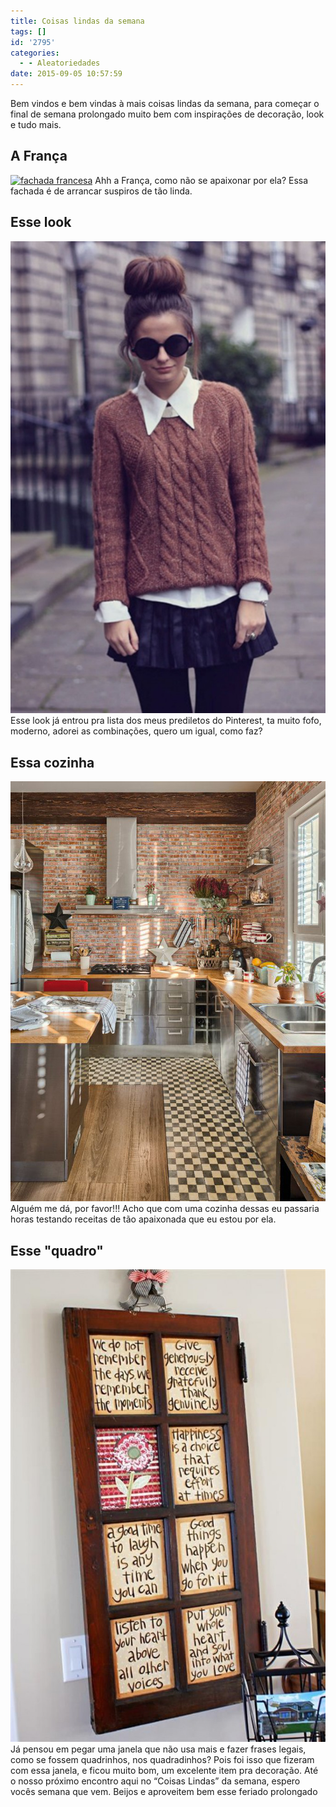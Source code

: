 ```yaml
---
title: Coisas lindas da semana
tags: []
id: '2795'
categories:
  - - Aleatoriedades
date: 2015-09-05 10:57:59
---
```


Bem vindos e bem vindas à mais coisas lindas da semana, para começar o final de semana prolongado muito bem com inspirações de decoração, look e tudo mais.

## A França

[![fachada francesa](/wp-content/uploads/2015/09/França.jpg)](/wp-content/uploads/2015/09/França.jpg) Ahh a França, como não se apaixonar por ela? Essa fachada é de arrancar suspiros de tão linda.

## Esse look

[![look de inverno com suéter](/wp-content/uploads/2015/09/03524d9779262fe1ae178e06c8cc1cb0-683x1024.jpg)](/wp-content/uploads/2015/09/03524d9779262fe1ae178e06c8cc1cb0.jpg) Esse look já entrou pra lista dos meus prediletos do Pinterest, ta muito fofo, moderno, adorei as combinações, quero um igual, como faz?

## Essa cozinha

[![cozinha rustica ](/wp-content/uploads/2015/09/f1c9e14be5acb5bf5699739397ad7e64.jpg)](/wp-content/uploads/2015/09/f1c9e14be5acb5bf5699739397ad7e64.jpg) Alguém me dá, por favor!!! Acho que com uma cozinha dessas eu passaria horas testando receitas de tão apaixonada que eu estou por ela.

## Esse "quadro"

[![janela na decoração, quadro](/wp-content/uploads/2015/09/8b20e2509a497080334318a241bb373c-683x1024.jpg)](/wp-content/uploads/2015/09/8b20e2509a497080334318a241bb373c.jpg) Já pensou em pegar uma janela que não usa mais e fazer frases legais, como se fossem quadrinhos, nos quadradinhos? Pois foi isso que fizeram com essa janela, e ficou muito bom, um excelente item pra decoração. Até o nosso próximo encontro aqui no “Coisas Lindas” da semana, espero vocês semana que vem. Beijos e aproveitem bem esse feriado prolongado

